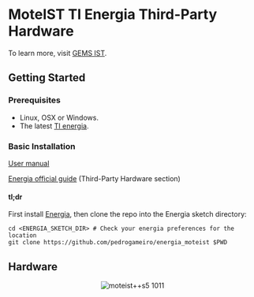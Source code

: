 # MoteIST TI Energia Third-Party Hardware

To learn more, visit [GEMS IST](http://leme.tagus.ist.utl.pt/gems/PmWiki/index.php/Projects/MoteIST).

## Getting Started

### Prerequisites

* Linux, OSX or Windows.
* The latest [TI energia](http://www.energia.nu/).

### Basic Installation

[User manual](https://github.com/pedrogameiro/energia_moteist/blob/docs/moteist-energia-manualv2.pdf)

[Energia official guide](http://energia.nu/Guide_Environment.html) (Third-Party Hardware section)

#### tl;dr
First install [Energia](http://energia.nu/), then clone the repo into the Energia sketch directory: 
```shell
cd <ENERGIA_SKETCH_DIR> # Check your energia preferences for the location
git clone https://github.com/pedrogameiro/energia_moteist $PWD
```

## Hardware

<p align="center">
  <img src="http://leme.tagus.ist.utl.pt/gems/PmWiki/index.php/Projects/MoteIST?action=download&upname=fotos5.jpg" alt="moteist++s5 1011" >
</p>
